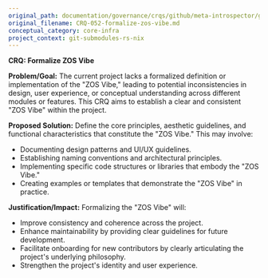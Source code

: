 ```yaml
---
original_path: documentation/governance/crqs/github/meta-introspector/git-submodules-rs-nix/docs/crq_standardized/CRQ-052-formalize-zos-vibe.md
original_filename: CRQ-052-formalize-zos-vibe.md
conceptual_category: core-infra
project_context: git-submodules-rs-nix
---
```


**CRQ: Formalize ZOS Vibe**

**Problem/Goal:**
The current project lacks a formalized definition or implementation of the "ZOS Vibe," leading to potential inconsistencies in design, user experience, or conceptual understanding across different modules or features. This CRQ aims to establish a clear and consistent "ZOS Vibe" within the project.

**Proposed Solution:**
Define the core principles, aesthetic guidelines, and functional characteristics that constitute the "ZOS Vibe." This may involve:
- Documenting design patterns and UI/UX guidelines.
- Establishing naming conventions and architectural principles.
- Implementing specific code structures or libraries that embody the "ZOS Vibe."
- Creating examples or templates that demonstrate the "ZOS Vibe" in practice.

**Justification/Impact:**
Formalizing the "ZOS Vibe" will:
- Improve consistency and coherence across the project.
- Enhance maintainability by providing clear guidelines for future development.
- Facilitate onboarding for new contributors by clearly articulating the project's underlying philosophy.
- Strengthen the project's identity and user experience.
